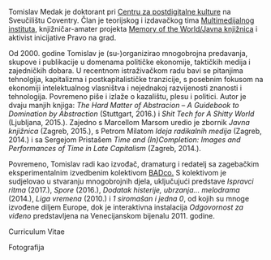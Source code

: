 <!--
.. title: Biografija
.. slug: biografija
-->

Tomislav Medak je doktorant pri [Centru za postdigitalne kulture](http://www.coventry.ac.uk/research/areas-of-research/postdigital-cultures/) na Sveučilištu Coventry. Član je teorijskog i izdavačkog tima
[Multimedijalnog instituta](http://www.mi2.hr/), knjižničar-amater projekta [Memory of the World/Javna knjižnica](https://memoryoftheworld.org/) i aktivist inicijative Pravo na grad.

Od 2000. godine Tomislav je (su-)organizirao mnogobrojna predavanja,
skupove i publikacije u domenama političke ekonomije, taktičkih medija i
zajedničkih dobara. U recentnom istraživačkom radu bavi se pitanjima tehnolgija, kapitalizma i postkapitalističke tranzicije, s posebnim fokusom na ekonomiji intelektualnog vlasništva i nejednakoj razvijenosti znanosti i tehnologija. Povremeno piše i izlaže o kazalištu, plesu i politici. Autor je dvaju manjih knjiga: *The Hard Matter of Abstracion* – *A Guidebook to Domination by Abstraction* (Stuttgart, 2016.) i *Shit Tech for A Shitty World* (Ljubljana, 2015.). Zajedno s Marcellom Marsom uredio je zbornik *Javna knjižnica* (Zagreb, 2015.), s Petrom Milatom *Ideja radikalnih medija* (Zagreb, 2014.) i sa Sergejom Pristašem *Time and (In)Completion: Images and
Performances of Time in Late Capitalism* (Zagreb, 2014.).

Povremeno, Tomislav radi kao izvođač, dramaturg i redatelj sa zagebačkim
eksperimentalnim izvedbenim kolektivom [BADco.](http://badco.hr/) S kolektivom je sudjelovao u stvaranju mnogobrojnih djela, uključujući predstave *Ispravci ritma* (2017.), *Spore* (2016.), *Dodatak histerije, ubrzanja... melodrama* (2014.), *Liga vremena* (2010.) i *1 siromašan i jedna 0*, od kojih su mnoge izvođene diljem Europe, dok je interaktivna instalacija
*Odgovornost za viđeno* predstavljena na Venecijanskom bijenalu 2011.
godine.

Curriculum Vitae

Fotografija
